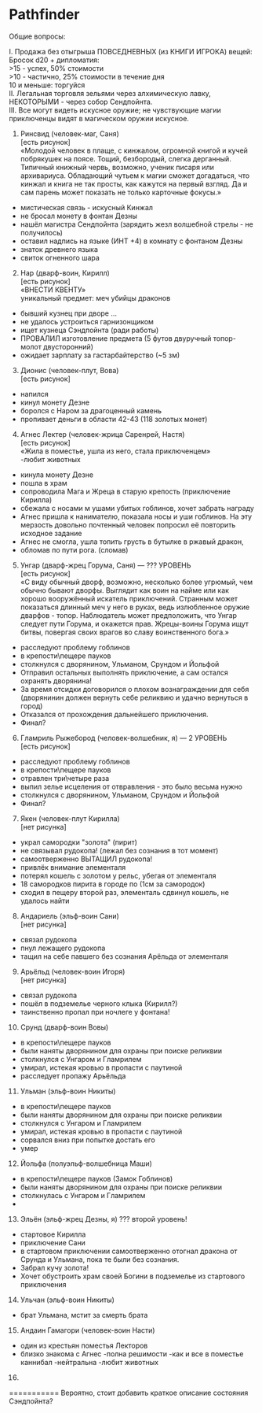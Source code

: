 ﻿# Pathfinder


Общие вопросы:   


I. Продажа без отыгрыша ПОВСЕДНЕВНЫХ (из КНИГИ ИГРОКА) вещей:   
Бросок d20 + дипломатия:   
    >15 - успех, 50% стоимости   
    >10 - частично, 25% стоимости в течение дня   
    10 и меньше: торгуйся   
II. Легальная торговля зельями через алхимическую лавку, НЕКОТОРЫМИ - через собор Сендпойнта.   
III. Все могут видеть искусное оружие; не чувствующие магии приключенцы видят в магическом оружии искусное.   
   
   
1. Ринсвид (человек-маг, Саня)   
[есть рисунок]   
«Молодой человек в плаще, с кинжалом, огромной книгой и кучей побрякушек на поясе. Тощий, безбородый, слегка дерганный. Типичный книжный червь, возможно, ученик писаря или архивариуса. Обладающий чутьем к магии сможет догадаться, что кинжал и книга не так просты, как кажутся на первый взгляд. Да и сам парень может показать не только карточные фокусы.»   
- мистическая связь - искусный Кинжал
- не бросал монету в фонтан Дезны
- нашёл магистра Сендпойнта (зарядить жезл волшебной стрелы - не получилось)
- оставил надпись на языке (ИНТ +4) в комнату с фонтаном Дезны
- знаток древнего языка
- свиток огненного шара

2. Нар (дварф-воин, Кирилл)   
[есть рисунок]   
«ВНЕСТИ КВЕНТУ»   
уникальный предмет: меч убийцы драконов   
- бывший кузнец при дворе ...
- не удалось устроиться гарнизонщиком
- ищет кузнеца Сэндпойнта (ради работы)
- ПРОВАЛИЛ изготовление предмета (5 футов двуручный топор-молот двусторонний)
- ожидает зарплату за гастарбайтерство (~5 зм)

3. Дионис (человек-плут, Вова)      
[есть рисунок]   
- напился   
- кинул монету Дезне
- боролся с Наром за драгоценный камень
- пропивает деньги в области 42-43 (118 золотых монет)

4. Агнес Лектер (человек-жрица Саренрей, Настя)      
[есть рисунок]   
«Жила в поместье, ушла из него, стала приключенцем»   
-любит животных
- кинула монету Дезне
- пошла в храм
- сопроводила Мага и Жреца в старую крепость (приключение Кирилла)
- сбежала с носами м ушами убитых гоблинов, хочет забрать награду
- Агнес пришла к нанимателю, показала носы и уши гоблинов. На эту мерзость довольно почтенный человек попросил её повторить исходное задание
- Агнес не смогла, ушла топить грусть в бутылке в ржавый дракон, 
- обломав по пути рога. (сломав)

5. Унгар (дварф-жрец Горума, Саня) — ??? УРОВЕНЬ      
[есть рисунок]   
«С виду обычный дворф, возможно, несколько более угрюмый, чем обычно бывают дворфы. Выглядит как воин на найме или как хорошо вооружённый искатель приключений. Странным может показаться длинный меч у него в руках, ведь излюбленное оружие дварфов - топор. Наблюдатель может предположить, что Унгар следует пути Горума, и окажется прав. Жрецы-воины Горума ищут битвы, повергая своих врагов во славу воинственного бога.»   
- расследуют проблему гоблинов
- в крепости\пещере пауков
- столкнулся с дворянином, Ульманом, Срундом и Йольфой
- Отправил остальных выполнять приключение, а сам остался охранять дворянина!
- За время отсидки договорился о плохом вознаграждении для себя (дворянинин должен вернуть себе реликвию и удачно вернуться в город)
- Отказался от прохождения дальнейшего приключения.
- Финал?

6. Гламриль Рыжебород (человек-волшебник, я) — 2 УРОВЕНЬ   
[есть рисунок]   
- расследуют проблему гоблинов
- в крепости\пещере пауков
- отравлен три\четыре раза
- выпил зелье исцеления от отвравления - это было весьма нужно
- столкнулся с дворянином, Ульманом, Срундом и Йольфой
- Финал?

7. Якен (человек-плут Кирилла)   
[нет рисунка]   
- украл самородки "золота" (пирит)
- не связывал рудокопа! (лежал без сознания в тот момент)
- самоотверженно ВЫТАЩИЛ рудокопа! 
- привлёк внимание элементаля
- потерял кошель с золотом у рельс, убегая от элементаля
- 18 самородков пирита в городе по (1см за самородок)
- сходил в пещеру второй раз, элементаль сдвинул кошель, не удалось найти

8. Андариель (эльф-воин Сани)      
[нет рисунка]      
- связал рудокопа
- пнул лежащего рудокопа
- тащил на себе павшего без сознания Арёльда от элементаля

9. Арьёльд (человек-воин Игоря)      
[нет рисунка]      
- связал рудокопа
- пошёл в подземелье черного клыка (Кирилл?)
- таинственно пропал при ночлеге у фонтана!

10. Срунд (дварф-воин Вовы)   
- в крепости\пещере пауков
- были наняты дворянином для охраны при поиске реликвии
- столкнулся с Унгаром и Гламрилем
- умирал, истекая кровью в пропасти с паутиной
- расследует пропажу Арьёльда

11. Ульман (эльф-воин Никиты)   
- в крепости\пещере пауков
- были наняты дворянином для охраны при поиске реликвии
- столкнулся с Унгаром и Гламрилем
- умирал, истекая кровью в пропасти с паутиной
- сорвался вниз при попытке достать его
- умер

12. Йольфа (полуэльф-волшебница Маши)   
- в крепости\пещере пауков (Замок Гоблинов)
- были наняты дворянином для охраны при поиске реликвии
- столкнулась с Унгаром и Гламрилем
- 

13. Эльён (эльф-жрец Дезны, я) ??? второй уровень!   
- стартовое Кирилла
- приключение Сани
- в стартовом приключении самоотверженно отогнал дракона от Срунда и Ульмана, пока те были без сознания.
- Забрал кучу золота!
- Хочет обустроить храм своей Богини в подземелье из стартового приключения

14. Ульчан (эльф-воин Никиты)   
- брат Ульмана, мстит за смерть брата

15. Андаин Гамагори (человек-воин Насти)   
- один из крестьян поместья Лекторов
- близко знакома с Агнес 
-полна решимости
-как и все в поместье каннибал
-нейтральна
-любит животных
16. 

===========
Вероятно, стоит добавить краткое описание состояния Сэндпойнта?
